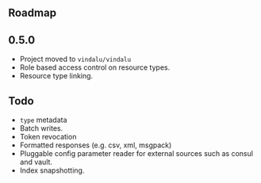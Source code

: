 Roadmap
--------

0.5.0
-----
* Project moved to `vindalu/vindalu`
* Role based access control on resource types.
* Resource type linking.

Todo
----
* `type` metadata
* Batch writes.
* Token revocation
* Formatted responses (e.g. csv, xml, msgpack)
* Pluggable config parameter reader for external sources such as consul and vault.
* Index snapshotting.